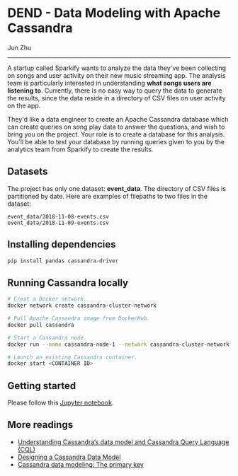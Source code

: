# DEND - Data Modeling with Apache Cassandra

Jun Zhu
___

A startup called Sparkify wants to analyze the data they've been collecting 
on songs and user activity on their new music streaming app. The analysis 
team is particularly interested in understanding **what songs users are 
listening to**. Currently, there is no easy way to query the data to generate 
the results, since the data reside in a directory of CSV files on user 
activity on the app.

They'd like a data engineer to create an Apache Cassandra database which can 
create queries on song play data to answer the questions, and wish to bring 
you on the project. Your role is to create a database for this analysis. 
You'll be able to test your database by running queries given to you by the 
analytics team from Sparkify to create the results.

## Datasets

The project has only one dataset: **event_data**. The directory of CSV files is 
partitioned by date. Here are examples of filepaths to two files in the dataset:

```angular2html
event_data/2018-11-08-events.csv
event_data/2018-11-09-events.csv
```

## Installing dependencies

```sh
pip install pandas cassandra-driver
```

## Running Cassandra locally

```sh
# Creat a Docker network.
docker network create cassandra-cluster-network

# Pull Apache Cassandra image from DockerHub.
docker pull cassandra

# Start a Cassandra node.
docker run --name cassandra-node-1 --network cassandra-cluster-network -p 127.0.0.1:9042:9042 -d cassandra

# Launch an existing Cassandra container.
docker start <CONTAINER ID>
```

## Getting started

Please follow this [Jupyter notebook](./data_modeling_with_apache_cassandra.ipynb).

## More readings

- [Understanding Cassandra’s data model and Cassandra Query Language (CQL)](https://www.oreilly.com/library/view/cassandra-the-definitive/9781491933657/ch04.html)
- [Designing a Cassandra Data Model](https://shermandigital.com/blog/designing-a-cassandra-data-model/)
- [Cassandra data modeling: The primary key](https://www.datastax.com/blog/most-important-thing-know-cassandra-data-modeling-primary-key)
